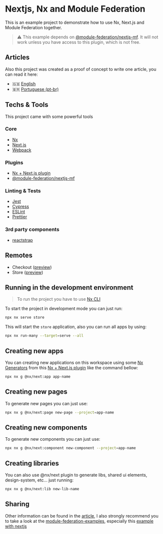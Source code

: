 # Nextjs, Nx and Module Federation

This is an example project to demonstrate how to use Nx, Next.js and Module Federation together.

> ⚠ This example depends on [@module-federation/nextjs-mf](https://app.privjs.com/package?pkg=@module-federation/nextjs-mf). It will not work unless you have access to this plugin, which is not free.

## Articles

Also this project was created as a proof of concept to write one article, you can read it here:

-   🇬🇧 [English](https://brunos3d.notion.site/Nx-Next-js-and-Module-Federation-EN-US-9c945124ddc246a8b8ca0b5a4a4343a7)
-   🇧🇷 [Portuguese (pt-br)](https://brunos3d.notion.site/Nx-Next-js-e-Module-Federation-PT-BR-7602efbb3b3c41468e961fac5a5b9605)

## Techs & Tools

This project came with some powerful tools

### Core

-   [Nx](https://nx.dev/)
-   [Next.js](https://nextjs.org/)
-   [Webpack](https://webpack.js.org/)

### Plugins

-   [Nx + Next.js plugin](https://nx.dev/packages/next)
-   [@module-federation/nextjs-mf](https://app.privjs.com/package?pkg=@module-federation/nextjs-mf)

### Linting & Tests

-   [Jest](https://jestjs.io/)
-   [Cypress](https://www.cypress.io/)
-   [ESLint](https://eslint.org/)
-   [Prettier](https://prettier.io/)

### 3rd party components

-   [reactstrap](https://reactstrap.github.io/)

## Remotes

-   Checkout ([preview](https://nextjs-nx-module-federation-checkout.vercel.app))
-   Store ([preview](https://nextjs-nx-module-federation-store.vercel.app))

## Running in the development environment

> To run the project you have to use [Nx CLI](https://nx.dev/using-nx/nx-cli)

To start the project in development mode you can just run:

```bash
npx nx serve store
```

This will start the `store` application, also you can run all apps by using:

```bash
npx nx run-many --target=serve --all
```

## Creating new apps

You can creating new applications on this workspace using some [Nx Generators](https://nx.dev/generators/using-generators) from this [Nx + Next.js plugin](https://nx.dev/packages/next) like the command bellow:

```bash
npx nx g @nx/next:app app-name
```

## Creating new pages

To generate new pages you can just use:

```bash
npx nx g @nx/next:page new-page --project=app-name
```

## Creating new components

To generate new components you can just use:

```bash
npx nx g @nx/next:component new-component --project=app-name
```

## Creating libraries

You can also use @nx/next plugin to generate libs, shared ui elements, design-system, etc... just running:

```bash
npx nx g @nx/next:lib new-lib-name
```

## Sharing

Other information can be found in the [article](#articles), I also strongly recommend you to take a look at the [module-federation-examples](https://github.com/module-federation/module-federation-examples), especially this [example with nextjs](https://github.com/module-federation/module-federation-examples/tree/master/nextjs)
